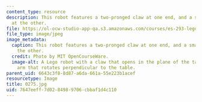 ```yaml
---
content_type: resource
description: This robot features a two-pronged claw at one end, and a smashing arm
  at the other.
file: https://ol-ocw-studio-app-qa.s3.amazonaws.com/courses/es-293-lego-robotics-spring-2007/7647eeff7d0284989706cbbaf1d4c110_0275.jpg
file_type: image/jpeg
image_metadata:
  caption: This robot features a two-pronged claw at one end, and a smashing arm at
    the other.
  credit: Photo by MIT OpenCourseWare.
  image-alt: A Lego robot with a claw that opens in the plane of the table, and an
    arm that rotates perpendicular to the table.
parent_uid: 6643c3f8-8d87-a6da-661a-55e223b1acef
resourcetype: Image
title: 0275.jpg
uid: 7647eeff-7d02-8498-9706-cbbaf1d4c110
---
```

